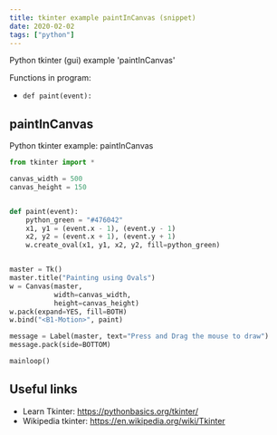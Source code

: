 ```yaml
---
title: tkinter example paintInCanvas (snippet)
date: 2020-02-02
tags: ["python"]
---
```

Python tkinter (gui) example 'paintInCanvas'

Functions in program: 
* `def paint(event):`

## paintInCanvas

Python tkinter example: paintInCanvas

```python
from tkinter import *

canvas_width = 500
canvas_height = 150


def paint(event):
    python_green = "#476042"
    x1, y1 = (event.x - 1), (event.y - 1)
    x2, y2 = (event.x + 1), (event.y + 1)
    w.create_oval(x1, y1, x2, y2, fill=python_green)


master = Tk()
master.title("Painting using Ovals")
w = Canvas(master,
           width=canvas_width,
           height=canvas_height)
w.pack(expand=YES, fill=BOTH)
w.bind("<B1-Motion>", paint)

message = Label(master, text="Press and Drag the mouse to draw")
message.pack(side=BOTTOM)

mainloop()

```

## Useful links

- Learn Tkinter: https://pythonbasics.org/tkinter/
- Wikipedia tkinter: https://en.wikipedia.org/wiki/Tkinter
